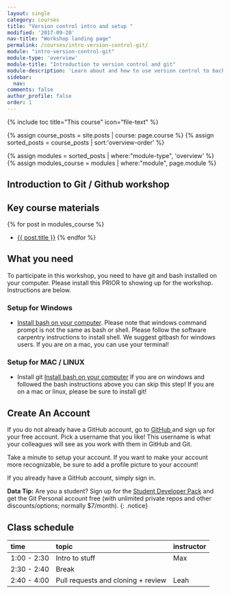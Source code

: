 ```yaml
---
layout: single
category: courses
title: "Version control intro and setup "
modified: '2017-09-20'
nav-title: "Workshop landing page"
permalink: /courses/intro-version-control-git/
module: "intro-version-control-git"
module-type: 'overview'
module-title: "Introduction to version control and git"
module-description: 'Learn about and how to use version control to back up your work.'
sidebar:
  nav:
comments: false
author_profile: false
order: 1
---
```


{% include toc title="This course" icon="file-text" %}

{% assign course_posts = site.posts | course: page.course %}
{% assign sorted_posts = course_posts | sort:'overview-order' %}

{% assign modules = sorted_posts | where:"module-type", 'overview' %}
{% assign modules_course = modules | where:"module", page.module %}

<div class="notice--info" markdown="1">

## <i class="fa fa-ship" aria-hidden="true"></i> Introduction to Git / Github workshop

## Key course materials

{% for post in modules_course %}
 * <a href="{{ site.url }}{{ post.permalink }}">{{ post.title }}</a>
{% endfor %}

## What you need

To participate in this workshop, you need to have git and bash installed on your
computer. Please install this PRIOR to showing up for the workshop. Instructions
are below.

### Setup for Windows

* <a href="https://swcarpentry.github.io/workshop-template/#shell" target="_blank">Install bash on your computer</a>. Please note that windows command prompt is not the same as bash or shell. Please follow the software carpentry instructions to install shell. We suggest gitbash for windows users. If you are on a mac, you can use your terminal!

### Setup for MAC / LINUX

* Install git <a href="https://swcarpentry.github.io/workshop-template/#git" target="_blank">Install bash on your computer</a> If you are on windows and
followed the bash instructions above you can skip this step! If you are on a mac or linux, please be sure to install git!


## Create An Account
If you do not already have a GitHub account, go to <a href="http://github.com" target="_blank" >GitHub </a> and sign up for
your free account. Pick a username that you like! This username is what your
colleagues will see as you work with them in GitHub and Git.

Take a minute to setup your account. If you want to make your account more
recognizable, be sure to add a profile picture to your account!

If you already have a GitHub account, simply sign in.

<i class="fa fa-star"></i> **Data Tip:** Are you a student? Sign up for the
<a href="https://education.github.com/pack" target="_blank" >Student Developer Pack</a>
and get the Git Personal account free (with unlimited private repos and other
discounts/options; normally $7/month).
{: .notice}
</div>
<!-- an overview module specifies the overview content for the course including syllabus and any assignments  module-type: 'session' specified a week or a particular set of content surrounding a topic - eg internship seminar, etc -->

## <i class="fa fa-calendar-check-o" aria-hidden="true"></i> Class schedule

| time           | topic       | instructor |
|:---------------|:----------------------------------------------------------|:--------|
| 1:00 - 2:30  | Intro to stuff                | Max    |
| 2:30 - 2:40  | Break                  |      |
| 2:40 - 4:00   | Pull requests and cloning + review | Leah  |
